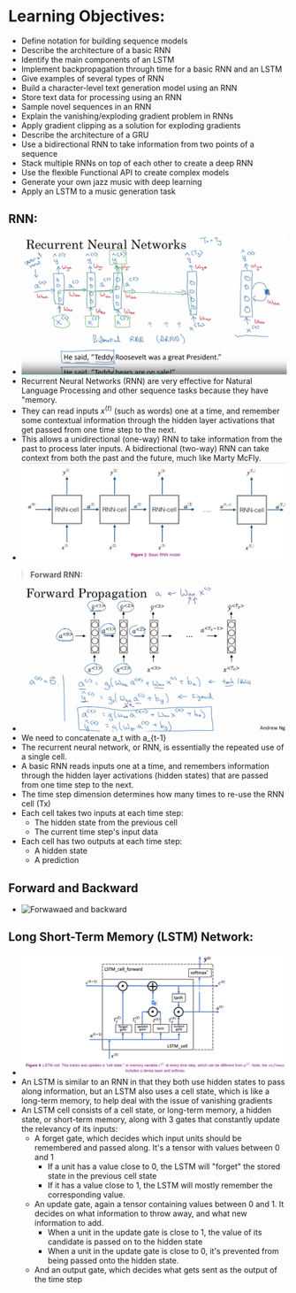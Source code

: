 # **Learning Objectives:**
  + Define notation for building sequence models
  + Describe the architecture of a basic RNN
  + Identify the main components of an LSTM
  + Implement backpropagation through time for a basic RNN and an LSTM
  + Give examples of several types of RNN
  + Build a character-level text generation model using an RNN
  + Store text data for processing using an RNN
  + Sample novel sequences in an RNN
  + Explain the vanishing/exploding gradient problem in RNNs
  + Apply gradient clipping as a solution for exploding gradients
  + Describe the architecture of a GRU
  + Use a bidirectional RNN to take information from two points of a sequence
  + Stack multiple RNNs on top of each other to create a deep RNN
  + Use the flexible Functional API to create complex models
  + Generate your own jazz music with deep learning
  + Apply an LSTM to a music generation task

## **RNN:**
  + ![RNN](https://github.com/denotevn/Deep-Learning-Specialization-Coursera/blob/main/C5%20-%20Sequence%20Models/Week%201/images/RNN.png)
  + Recurrent Neural Networks (RNN) are very effective for Natural Language Processing and other sequence tasks because they have "memory.
  + They can read inputs $x^{\langle t \rangle}$ (such as words) one at a time, and remember some contextual information through the hidden layer activations that get passed from one time step to the next.
  + This allows a unidirectional (one-way) RNN to take information from the past to process later inputs. A bidirectional (two-way) RNN can take context from both the past and the future, much like Marty McFly.
  + ![Basic RNN](https://github.com/denotevn/Deep-Learning-Specialization-Coursera/blob/main/C5%20-%20Sequence%20Models/Week%201/images/Basic%20RNN.png)
> **Forward RNN:**
  + ![Forward](https://github.com/denotevn/Deep-Learning-Specialization-Coursera/blob/main/C5%20-%20Sequence%20Models/Week%201/images/Forward%20RNN.png)
  + We need to concatenate a_t with a_{t-1}
  + The recurrent neural network, or RNN, is essentially the repeated use of a single cell.
  + A basic RNN reads inputs one at a time, and remembers information through the hidden layer activations (hidden states) that are passed from one time step to the next.
  + The time step dimension determines how many times to re-use the RNN cell (Tx)
  + Each cell takes two inputs at each time step:
     + The hidden state from the previous cell
     + The current time step's input data
  + Each cell has two outputs at each time step:
     + A hidden state
     + A prediction
## **Forward and Backward**
  + ![Forwawaed and backward]()

## **Long Short-Term Memory (LSTM) Network:**
  + ![Basic LSTM](https://github.com/denotevn/Deep-Learning-Specialization-Coursera/blob/main/C5%20-%20Sequence%20Models/Week%201/images/LSTM.png)
  + An LSTM is similar to an RNN in that they both use hidden states to pass along information, but an LSTM also uses a cell state, which is like a long-term memory, to help deal with the issue of vanishing gradients
  + An LSTM cell consists of a cell state, or long-term memory, a hidden state, or short-term memory, along with 3 gates that constantly update the relevancy of its inputs:
    + A forget gate, which decides which input units should be remembered and passed along. It's a tensor with values between 0 and 1
      + If a unit has a value close to 0, the LSTM will "forget" the stored state in the previous cell state
      + If it has a value close to 1, the LSTM will mostly remember the corresponding value.
    + An update gate, again a tensor containing values between 0 and 1. It decides on what information to throw away, and what new information to add.
      + When a unit in the update gate is close to 1, the value of its candidate is passed on to the hidden state
      + When a unit in the update gate is close to 0, it's prevented from being passed onto the hidden state.
    + And an output gate, which decides what gets sent as the output of the time step

